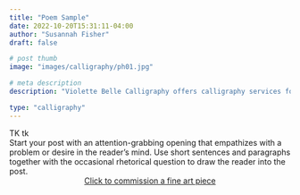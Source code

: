 ```yaml
---
title: "Poem Sample"
date: 2022-10-20T15:31:11-04:00
author: "Susannah Fisher"
draft: false

# post thumb
image: "images/calligraphy/ph01.jpg"

# meta description
description: "Violette Belle Calligraphy offers calligraphy services for personal stationery, weddings, and other life events."

type: "calligraphy"
---
```


<figcaption>TK tk</figcaption>
Start your post with an attention-grabbing opening that empathizes with a problem or desire in the reader’s mind. Use short sentences and paragraphs together with the occasional rhetorical question to draw the reader into the post. 

<center><a href="https://portal.violettebelle.com/public/form/view/6355785538764f5e7e21ede1"  target="_blank" class="btn btn-outline-primary">Click to commission a fine art piece</a></center>


